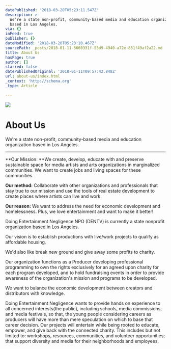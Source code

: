 ```yaml
---
datePublished: '2018-03-20T05:23:11.547Z'
description: >-
  We’re a state non-profit, community-based media and education organization
  based in Los Angeles.
via: {}
inFeed: true
publisher: {}
dateModified: '2018-03-20T05:23:10.467Z'
sourcePath: _posts/2018-01-11-5660331f-53d9-4940-a72e-851f49af2a22.md
title: About Us
hasPage: true
author: []
starred: false
datePublishedOriginal: '2018-01-11T09:57:42.848Z'
url: about-us/index.html
_context: 'http://schema.org'
_type: Article

---
```

![](https://the-grid-user-content.s3-us-west-2.amazonaws.com/5493165f-db02-4798-996e-e53254228283.png)

# About Us

We're a state non-profit, community-based media and education organization based in Los Angeles.

---

**Our Mission: **We create, develop, educate with and preserve sustainable space for media artists and arts organizations in marginalized communities. We want to create jobs and living spaces for these communities.

**Our method:** Collaborate with other organizations and professionals that stay true to our mission and use the tools of real estate development to create places where artists can live and work.

**Our reason:** We want to address the need for economic development and homelessness. Plus, we love entertainment and want to make it better!

Doing Entertainment Negligence NPO (DENTV) is currently a state nonprofit organization based in Los Angeles.

Our vision is to establish productions with live/work projects to qualify as affordable housing.

We'd also like break new ground and give away some profits to charity.

Our organization functions as a Producer developing professional programming to own the rights exclusively for an agreed upon charity for each program developed, and to hold fundraising events in order to provide awareness of the organization's mission and programs to be developed.

We want to balance the economic development between creators and distributors with knowledge.

Doing Entertainment Negligence wants to provide hands on experience to all concerned interests(the public), including schools, media commissions, and media festivals, so that, the young people considering careers as producers will have more than mere speculation on which to base that career decision. Our projects will entertain while being rooted to educate, empower, and give back with the connected charity. This includes but not limited to: workshops, resources, communities, and volunteer opportunities; that support diversity and media for their neighborhoods and employees.